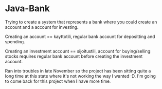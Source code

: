 # Java-Bank

Trying to create a system that represents a bank where you could create an account and a account for investing. 

Creating an account == kayttotili, regular bank account for depositting and spending.

Creating an investment account == sijoitustili, account for buying/selling stocks requires regular bank account before creating the investment account.


Ran into troubles in late November so the project has been sitting quite a long time at this state where it's not working the way I wanted :D. I'm going to come back for this project when I have more time. 

